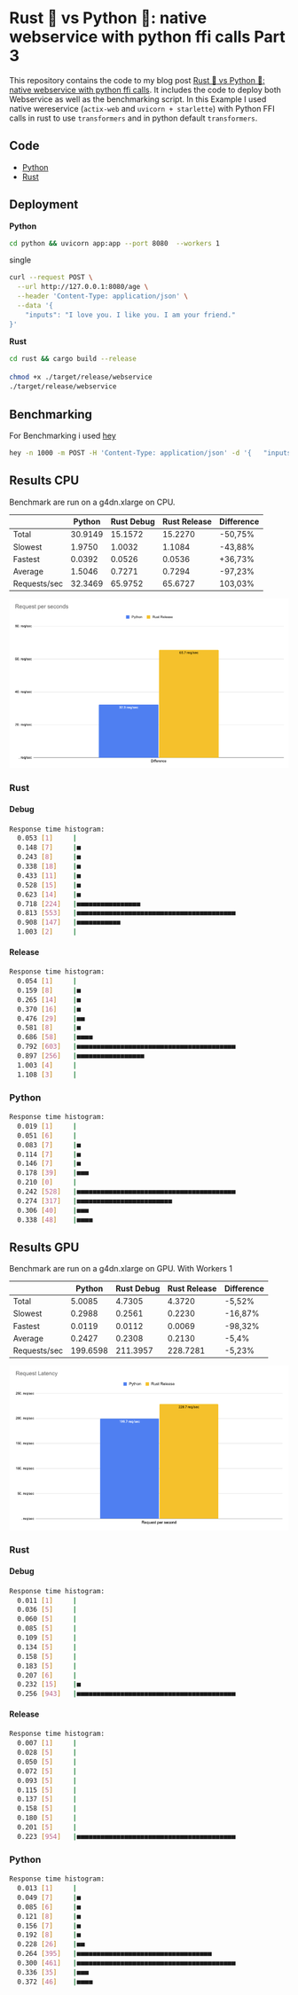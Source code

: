 # Rust 🦀 vs Python 🐍: native webservice with python ffi calls Part 3

This repository contains the code to my blog post [Rust 🦀 vs Python 🐍: native webservice with python ffi calls](). It includes the code to deploy both Webservice as well as the benchmarking script. In this Example I used native wereservice (`actix-web` and `uvicorn + starlette`) with Python FFI calls in rust to use `transformers` and in python default `transformers`. 

## Code

- [Python](./python)
- [Rust](./rust)

## Deployment

**Python**

```bash
cd python && uvicorn app:app --port 8080  --workers 1
```

single

```bash
curl --request POST \
  --url http://127.0.0.1:8080/age \
  --header 'Content-Type: application/json' \
  --data '{
	"inputs": "I love you. I like you. I am your friend."
}'
```

**Rust**

```bash
cd rust && cargo build --release 

chmod +x ./target/release/webservice
./target/release/webservice
```

## Benchmarking

For Benchmarking i used [hey](https://github.com/rakyll/hey)

```bash
hey -n 1000 -m POST -H 'Content-Type: application/json' -d '{	"inputs": "I love you. I like you. I am your friend."}' http://127.0.0.1:8080/age
```



## Results CPU

Benchmark are run on a g4dn.xlarge on CPU.


|              | Python     | Rust Debug  | Rust Release | Difference |
|--------------|------------|-------------|--------------|------------|
| Total        | 30.9149     | 15.1572      | 15.2270       | -50,75%    |
| Slowest      | 1.9750     | 1.0032      | 1.1084      | -43,88%    |
| Fastest      | 0.0392     | 0.0526      | 0.0536       | +36,73%    |
| Average      | 1.5046     | 0.7271      | 0.7294       | -97,23%    |
| Requests/sec | 32.3469 | 65.9752 | 65.6727  | 103,03%   |

![requests-per-second](req_sec.png)

### Rust

#### Debug

```bash
Response time histogram:
  0.053 [1]     |
  0.148 [7]     |■
  0.243 [8]     |■
  0.338 [18]    |■
  0.433 [11]    |■
  0.528 [15]    |■
  0.623 [14]    |■
  0.718 [224]   |■■■■■■■■■■■■■■■■
  0.813 [553]   |■■■■■■■■■■■■■■■■■■■■■■■■■■■■■■■■■■■■■■■■
  0.908 [147]   |■■■■■■■■■■■
  1.003 [2]     |
```

#### Release

```bash
Response time histogram:
  0.054 [1]     |
  0.159 [8]     |■
  0.265 [14]    |■
  0.370 [16]    |■
  0.476 [29]    |■■
  0.581 [8]     |■
  0.686 [58]    |■■■■
  0.792 [603]   |■■■■■■■■■■■■■■■■■■■■■■■■■■■■■■■■■■■■■■■■
  0.897 [256]   |■■■■■■■■■■■■■■■■■
  1.003 [4]     |
  1.108 [3]     |
```

### Python

```bash
Response time histogram:
  0.019 [1]     |
  0.051 [6]     |
  0.083 [7]     |■
  0.114 [7]     |■
  0.146 [7]     |■
  0.178 [39]    |■■■
  0.210 [0]     |
  0.242 [528]   |■■■■■■■■■■■■■■■■■■■■■■■■■■■■■■■■■■■■■■■■
  0.274 [317]   |■■■■■■■■■■■■■■■■■■■■■■■■
  0.306 [40]    |■■■
  0.338 [48]    |■■■■
```


## Results GPU

Benchmark are run on a g4dn.xlarge on GPU. With Workers 1


|              | Python     | Rust Debug  | Rust Release | Difference |
|--------------|------------|-------------|--------------|------------|
| Total        | 5.0085     | 4.7305      | 4.3720      | -5,52%    |
| Slowest      | 0.2988     | 0.2561      | 0.2230      | -16,87%    |
| Fastest      | 0.0119     | 0.0112      | 0.0069       | -98,32%    |
| Average      | 0.2427     | 0.2308      | 0.2130       | -5,4%    |
| Requests/sec | 199.6598 | 211.3957 | 228.7281  | -5,23%   |

![requests-per-second](req_sec_gpu.png)

### Rust

#### Debug

```bash
Response time histogram:
  0.011 [1]     |
  0.036 [5]     |
  0.060 [5]     |
  0.085 [5]     |
  0.109 [5]     |
  0.134 [5]     |
  0.158 [5]     |
  0.183 [5]     |
  0.207 [6]     |
  0.232 [15]    |■
  0.256 [943]   |■■■■■■■■■■■■■■■■■■■■■■■■■■■■■■■■■■■■■■■■
```

#### Release

```bash
Response time histogram:
  0.007 [1]     |
  0.028 [5]     |
  0.050 [5]     |
  0.072 [5]     |
  0.093 [5]     |
  0.115 [5]     |
  0.137 [5]     |
  0.158 [5]     |
  0.180 [5]     |
  0.201 [5]     |
  0.223 [954]   |■■■■■■■■■■■■■■■■■■■■■■■■■■■■■■■■■■■■■■■■
```

### Python

```bash
Response time histogram:
  0.013 [1]     |
  0.049 [7]     |■
  0.085 [6]     |■
  0.121 [8]     |■
  0.156 [7]     |■
  0.192 [8]     |■
  0.228 [26]    |■■
  0.264 [395]   |■■■■■■■■■■■■■■■■■■■■■■■■■■■■■■■■■■
  0.300 [461]   |■■■■■■■■■■■■■■■■■■■■■■■■■■■■■■■■■■■■■■■■
  0.336 [35]    |■■■
  0.372 [46]    |■■■■
```